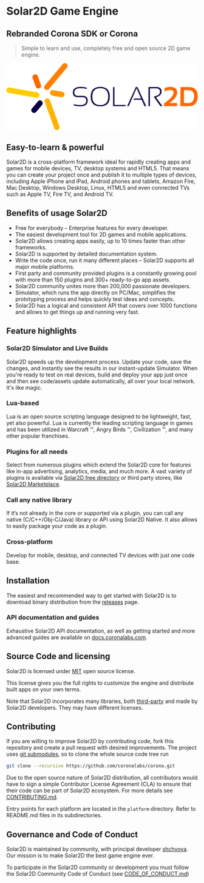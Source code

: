 # Solar2D Game Engine
## Rebranded Corona SDK or Corona
> Simple to learn and use, completely free and open source 2D game engine.

![Solar2D Logo](logo.png)

## Easy-to-learn & powerful
Solar2D is a cross-platform framework ideal for rapidly creating apps and games for mobile devices, TV, desktop systems and HTML5. That means you can create your project once and publish it to multiple types of devices, including Apple iPhone and iPad, Android phones and tablets, Amazon Fire, Mac Desktop, Windows Desktop, Linux, HTML5 and even connected TVs such as Apple TV, Fire TV, and Android TV.

## Benefits of usage Solar2D
* Free for everybody – Enterprise features for every developer.
* The easiest development tool for 2D games and mobile applications.
* Solar2D allows creating apps easily, up to 10 times faster than other frameworks. 
* Solar2D is supported by detailed documentation system. 
* Write the code once, run it many different places – Solar2D supports all major mobile platforms.
* First party and community provided plugins is a constantly growing pool with more than 150 plugins and 300+ ready-to-go app assets. 
* Solar2D community unites more than 200,000 passionate developers.
* Simulator, which runs the app directly on PC/Mac, simplifies the prototyping process and helps quickly test ideas and concepts.
* Solar2D has a logical and consistent API that covers over 1000 functions and allows to get things up and running very fast.

## Feature highlights

### Solar2D Simulator and Live Builds
Solar2D speeds up the development process. Update your code, save the changes, and instantly see the results in our instant-update Simulator. When you're ready to test on real devices, build and deploy your app just once and then see code/assets update automatically, all over your local network. It's like magic.

### Lua-based
Lua is an open source scripting language designed to be lightweight, fast, yet also powerful. Lua is currently the leading scripting language in games and has been utilized in Warcraft ™, Angry Birds ™, Civilization ™, and many other popular franchises.

### Plugins for all needs
Select from numerous plugins which extend the Solar2D core for features like in-app advertising, analytics, media, and much more. A vast variety of plugins is available via [Solar2D free directory](https://plugins.solar2d.com/) or third party stores, like [Solar2D Marketplace](https://solar2dmarketplace.com/).

### Call any native library
If it’s not already in the core or supported via a plugin, you can call any native (C/C++/Obj-C/Java) library or API using Solar2D Native. It also allows to easily package your code as a plugin.

### Cross-platform
Develop for mobile, desktop, and connected TV devices with just one code base.

## Installation
The easiest and recommended way to get started with Solar2D is to download binary distribution from the [releases](https://github.com/coronalabs/corona/releases) page.


### API documentation and guides
Exhaustive Solar2D API documentation, as well as getting started and more advanced guides are available on [docs.coronalabs.com](http://docs.coronalabs.com).

## Source Code and licensing
Solar2D is licensed under [MIT](LICENSE) open source license.

This license gives you the full rights to customize the engine and distribute built apps on your own terms. 

Note that Solar2D incorporates many libraries, both [third-party](sdk/dmg/Corona3rdPartyLicenses.txt) and made by Solar2D developers. They may have different licenses.


## Contributing

If you are willing to improve Solar2D by contributing code, fork this repository and create a pull request with desired improvements. The project uses [git submodules](https://git-scm.com/book/en/Git-Tools-Submodules), so to clone the whole source code tree run

```sh
git clone --recursive https://github.com/coronalabs/corona.git
```

Due to the open source nature of Solar2D distribution, all contributors would have to sign a simple Contributor License Agreement (CLA) to ensure that their code can be part of Solar2D ecosystem. For more details see [CONTRIBUTING.md](CONTRIBUTING.md).

Entry points for each platform are located in the `platform` directory. Refer to README.md files in its subdirectories.

## Governance and Code of Conduct
Solar2D is maintained by community, with principal developer [shchvova](https://github.com/shchvova). Our mission is to make Solar2D the best game engine ever.

To participate in the Solar2D community or development you must follow the Solar2D Community Code of Conduct (see [CODE_OF_CONDUCT.md](CODE_OF_CONDUCT.md))
